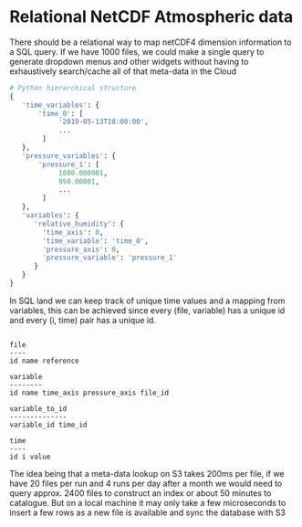 
# Relational NetCDF Atmospheric data

There should be a relational way to map netCDF4 dimension information to a SQL query. If
we have 1000 files, we could make a single query to generate dropdown menus and other
widgets without having to exhaustively search/cache all of that meta-data in the Cloud

```python
# Python hierarchical structure
{
   'time_variables': {
       'time_0': [
            '2019-05-13T18:00:00',
            ...
        ]
   },
   'pressure_variables': {
       'pressure_1': [
            1000.000001,
            950.00001,
            ...
        ]
   },
   'variables': {
      'relative_humidity': {
        'time_axis': 0,
        'time_variable': 'time_0',
        'pressure_axis': 0,
        'pressure_variable': 'pressure_1'
      }
   }
}
```

In SQL land we can keep track of unique time values and a mapping from variables, this can be achieved
since every (file, variable) has a unique id and every (i, time) pair has a unique id.

```

file
----
id name reference
     
variable
--------
id name time_axis pressure_axis file_id

variable_to_id
--------------
variable_id time_id

time
----
id i value
```

The idea being that a meta-data lookup on S3 takes 200ms per file, if we have 20 files per run and 4 runs per day
after a month we would need to query approx. 2400 files to construct an index or about 50 minutes to catalogue. But on a local machine it may only take a few microseconds to insert a few rows as a new file is available and sync the database with S3
